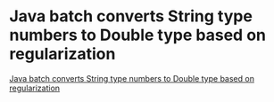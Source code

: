 # Java batch converts String type numbers to Double type based on regularization
[Java batch converts String type numbers to Double type based on regularization](https://aiwithcloud.com/2022/09/15/java_batch_converts_string_type_numbers_to_double_type_based_on_regularization/)